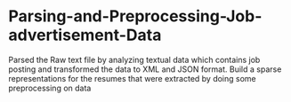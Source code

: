 # Parsing-and-Preprocessing-Job-advertisement-Data
Parsed the Raw text file by analyzing textual data which contains job posting and transformed the data to XML and JSON format. Build a sparse representations for the resumes that were extracted by doing some preprocessing on data
